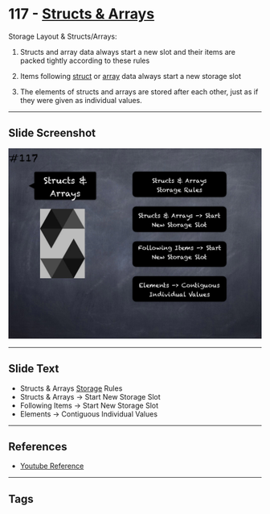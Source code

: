 # 117 - [Structs & Arrays](Structs%20&%20Arrays.md)
Storage Layout & Structs/Arrays: 
    
1. Structs and array data always start a new slot and their items are packed tightly according to these rules

2. Items following [struct](../2.%20Solidity%20101/Structs.md) or [array](../2.%20Solidity%20101/Arrays.md) data always start a new storage slot

1. The elements of structs and arrays are stored after each other, just as if they were given as individual values.

___
## Slide Screenshot
![117.png](../../images/3.Solidity%20201/117.png)
___
## Slide Text
- Structs & Arrays [Storage](../1.%20Ethereum101/Storage.md) Rules
- Structs & Arrays -> Start New Storage Slot
- Following Items -> Start New Storage Slot
- Elements -> Contiguous Individual Values
___
## References
- [Youtube Reference](https://youtu.be/3bFgsmsQXrE?t=1259)
___
## Tags